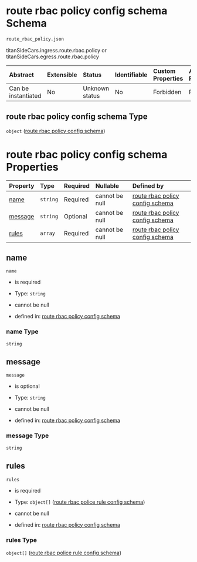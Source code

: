 # route rbac policy config schema Schema

```txt
route_rbac_policy.json
```

titanSideCars.ingress.route.rbac.policy or titanSideCars.egress.route.rbac.policy

| Abstract            | Extensible | Status         | Identifiable | Custom Properties | Additional Properties | Access Restrictions | Defined In                                                                       |
| :------------------ | :--------- | :------------- | :----------- | :---------------- | :-------------------- | :------------------ | :------------------------------------------------------------------------------- |
| Can be instantiated | No         | Unknown status | No           | Forbidden         | Forbidden             | none                | [route\_rbac\_policy.json](../out/route_rbac_policy.json "open original schema") |

## route rbac policy config schema Type

`object` ([route rbac policy config schema](route_rbac_policy.md))

# route rbac policy config schema Properties

| Property            | Type     | Required | Nullable       | Defined by                                                                                                                             |
| :------------------ | :------- | :------- | :------------- | :------------------------------------------------------------------------------------------------------------------------------------- |
| [name](#name)       | `string` | Required | cannot be null | [route rbac policy config schema](route_rbac_policy-properties-name.md "route_rbac_policy.json#/properties/name")                      |
| [message](#message) | `string` | Optional | cannot be null | [route rbac policy config schema](route_rbac_policy-properties-message.md "route_rbac_policy.json#/properties/message")                |
| [rules](#rules)     | `array`  | Required | cannot be null | [route rbac policy config schema](route_rbac_policy-properties-list-of-rbac-policy-rule.md "route_rbac_policy.json#/properties/rules") |

## name



`name`

* is required

* Type: `string`

* cannot be null

* defined in: [route rbac policy config schema](route_rbac_policy-properties-name.md "route_rbac_policy.json#/properties/name")

### name Type

`string`

## message



`message`

* is optional

* Type: `string`

* cannot be null

* defined in: [route rbac policy config schema](route_rbac_policy-properties-message.md "route_rbac_policy.json#/properties/message")

### message Type

`string`

## rules



`rules`

* is required

* Type: `object[]` ([route rbac police rule config schema](route_rbac_policy-properties-list-of-rbac-policy-rule-route-rbac-police-rule-config-schema.md))

* cannot be null

* defined in: [route rbac policy config schema](route_rbac_policy-properties-list-of-rbac-policy-rule.md "route_rbac_policy.json#/properties/rules")

### rules Type

`object[]` ([route rbac police rule config schema](route_rbac_policy-properties-list-of-rbac-policy-rule-route-rbac-police-rule-config-schema.md))
